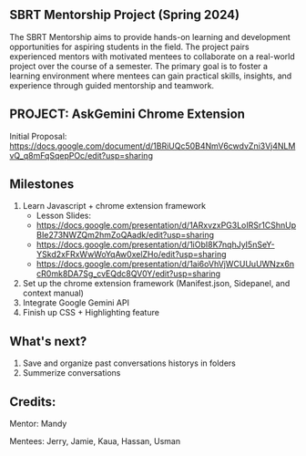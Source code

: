 ## SBRT Mentorship Project (Spring 2024) 
The SBRT Mentorship aims to provide hands-on learning and development opportunities for aspiring students in the field. The project pairs experienced mentors with motivated mentees to collaborate on a real-world project over the course of a semester. The primary goal is to foster a learning environment where mentees can gain practical skills, insights, and experience through guided mentorship and teamwork. 

## PROJECT: AskGemini Chrome Extension
Initial Proposal: https://docs.google.com/document/d/1BRiUQc50B4NmV6cwdvZni3Vj4NLMvQ_q8mFqSqepPOc/edit?usp=sharing

## Milestones
1. Learn Javascript + chrome extension framework
     - Lesson Slides:
     - https://docs.google.com/presentation/d/1ARxvzxPG3LoIRSr1CShnUpBIe273NWZQm2hmZoQAadk/edit?usp=sharing
     - https://docs.google.com/presentation/d/1iObI8K7nqhJyI5nSeY-YSkd2xFRxWwWoYqAw0xelZHo/edit?usp=sharing
     - https://docs.google.com/presentation/d/1ai6oVhVjWCUUuUWNzx6ncR0mk8DA7Sg_cvEQdc8QV0Y/edit?usp=sharing
2. Set up the chrome extension framework (Manifest.json, Sidepanel, and context manual)
3. Integrate Google Gemini API 
4. Finish up CSS + Highlighting feature

## What's next?
1. Save and organize past conversations historys in folders
2. Summerize conversations

## Credits: 
Mentor: Mandy 

Mentees: Jerry, Jamie, Kaua, Hassan, Usman 




